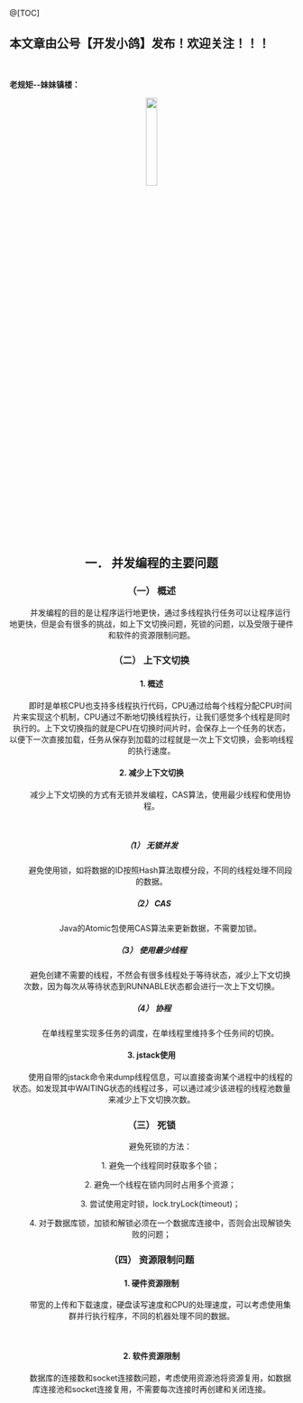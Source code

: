 ﻿@[TOC]
## 本文章由公号【开发小鸽】发布！欢迎关注！！！
<br>

**老规矩--妹妹镇楼：**
<center>
<img src="https://img-blog.csdnimg.cn/20200721223424816.JPG"   width="20%">

## 一．	并发编程的主要问题

### （一）	概述

&nbsp;  &nbsp;  &nbsp;  &nbsp; 并发编程的目的是让程序运行地更快，通过多线程执行任务可以让程序运行地更快，但是会有很多的挑战，如上下文切换问题，死锁的问题，以及受限于硬件和软件的资源限制问题。
<br>


### （二）	上下文切换
#### 1.	概述
&nbsp;  &nbsp;  &nbsp;  &nbsp; 即时是单核CPU也支持多线程执行代码，CPU通过给每个线程分配CPU时间片来实现这个机制，CPU通过不断地切换线程执行，让我们感觉多个线程是同时执行的。上下文切换指的就是CPU在切换时间片时，会保存上一个任务的状态，以便下一次直接加载，任务从保存到加载的过程就是一次上下文切换，会影响线程的执行速度。
<br>


#### 2.	减少上下文切换

&nbsp;  &nbsp;  &nbsp;  &nbsp; 减少上下文切换的方式有无锁并发编程，CAS算法，使用最少线程和使用协程。

<br>

##### （1）	无锁并发

&nbsp;  &nbsp;  &nbsp;  &nbsp; 避免使用锁，如将数据的ID按照Hash算法取模分段，不同的线程处理不同段的数据。
<br>


##### （2）	CAS
&nbsp;  &nbsp;  &nbsp;  &nbsp; Java的Atomic包使用CAS算法来更新数据，不需要加锁。
<br>


##### （3）	使用最少线程

&nbsp;  &nbsp;  &nbsp;  &nbsp; 避免创建不需要的线程，不然会有很多线程处于等待状态，减少上下文切换次数，因为每次从等待状态到RUNNABLE状态都会进行一次上下文切换。
<br>


##### （4）	协程
&nbsp;  &nbsp;  &nbsp;  &nbsp; 在单线程里实现多任务的调度，在单线程里维持多个任务间的切换。
<br>


#### 3.	jstack使用

&nbsp;  &nbsp;  &nbsp;  &nbsp; 使用自带的jstack命令来dump线程信息，可以直接查询某个进程中的线程的状态。如发现其中WAITING状态的线程过多，可以通过减少该进程的线程池数量来减少上下文切换次数。
<br>


### （三）	死锁

&nbsp;  &nbsp;  &nbsp;  &nbsp; 避免死锁的方法：

&nbsp;  &nbsp;  &nbsp;  &nbsp; 1.	避免一个线程同时获取多个锁；

&nbsp;  &nbsp;  &nbsp;  &nbsp; 2.	避免一个线程在锁内同时占用多个资源；

&nbsp;  &nbsp;  &nbsp;  &nbsp; 3.	尝试使用定时锁，lock.tryLock(timeout)；

&nbsp;  &nbsp;  &nbsp;  &nbsp; 4.	对于数据库锁，加锁和解锁必须在一个数据库连接中，否则会出现解锁失败的问题；
<br>


### （四）	资源限制问题

#### 1.	硬件资源限制

&nbsp;  &nbsp;  &nbsp;  &nbsp; 带宽的上传和下载速度，硬盘读写速度和CPU的处理速度，可以考虑使用集群并行执行程序，不同的机器处理不同的数据。

<br>

#### 2.	软件资源限制

&nbsp;  &nbsp;  &nbsp;  &nbsp; 数据库的连接数和socket连接数问题，考虑使用资源池将资源复用，如数据库连接池和socket连接复用，不需要每次连接时再创建和关闭连接。

